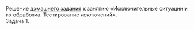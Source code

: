 Решение [домашнего задания](https://github.com/netology-code/javaqa-homeworks/tree/master/exceptions) к занятию «Исключительные ситуации и их обработка. Тестирование исключений».  
Задача 1.
